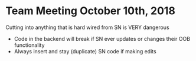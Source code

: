 # Team Meeting October 10th, 2018

Cutting into anything that is hard wired from SN is VERY dangerous
- Code in the backend will break if SN ever updates or changes their OOB functionality
- Always insert and stay (duplicate) SN code if making edits



